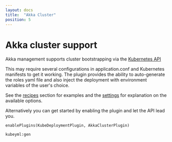 ```yaml
---
layout: docs
title:  "Akka Cluster"
position: 5
---
```


# Akka cluster support

Akka management supports cluster bootstrapping via the [Kubernetes API](https://doc.akka.io/docs/akka-management/current/bootstrap/kubernetes-api.html)

This may require several configurations in application.conf and Kubernetes manifests to get it working. The 
plugin provides the ability to auto-generate the roles yaml file and also inject the deployment with environment 
variables of the user's choice.

See the [recipes](recipe/) section for examples and the [settings](settings/) for explanation on the available options.

Alternatively you can get started by enabling the plugin and let the API lead you.

```
enablePlugins(KubeDeploymentPlugin, AkkaClusterPlugin)
```

```sbtshell
kubeyml:gen
```